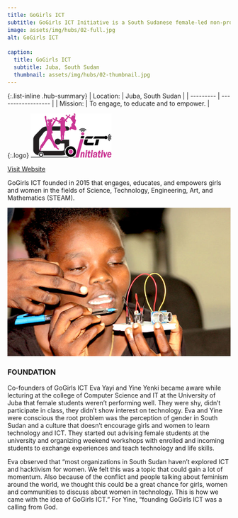 ```yaml
---
title: GoGirls ICT
subtitle: GoGirls ICT Initiative is a South Sudanese female-led non-profit organization.
image: assets/img/hubs/02-full.jpg
alt: GoGirls ICT

caption:
  title: GoGirls ICT
  subtitle: Juba, South Sudan
  thumbnail: assets/img/hubs/02-thumbnail.jpg
---
```


{:.list-inline .hub-summary}
| Location: | Juba, South Sudan |
| --------- | ------------------ |
| Mission:  | To engage, to educate and to empower. |

{:.logo}
![GoGirls ICT](assets/img/hubs/02-logo.png)

<a href="https://gogirlsict.org/" class="btn btn-primary visit-website" target="_blank">Visit Website</a>  <a href="https://twitter.com/gogirlsictjuba" class="btn btn-primary visit-website"><i class="fab fa-twitter"></i></a>  <a href="https://www.facebook.com/GoGirlsICT/" class="btn btn-primary visit-website"><i class="fab fa-facebook-f"></i></a>  <a href="https://www.instagram.com/gogirlsictinitiative/" class="btn btn-primary visit-website"><i class="fab fa-instagram"></i></a>  <a href="https://www.youtube.com/channel/UCPn5exq63qRHlNkecMywNwQ" class="btn btn-primary visit-website"><i class="fab fa-youtube"></i></a>  

GoGirls ICT founded in 2015 that engages, educates, and empowers girls and women in the fields of Science, Technology, Engineering, Art, and Mathematics (STEAM).

![GoGirls ICT](assets/img/hubs/02-content.jpg)

### FOUNDATION

Co-founders of GoGirls ICT Eva Yayi and Yine Yenki became aware while lecturing at the college of Computer Science and IT at the University of Juba that female students weren’t performing well. They were shy, didn’t participate in class, they didn’t show interest on technology. Eva and Yine were conscious the root problem was the perception of gender in South Sudan and a culture that doesn’t encourage girls and women to learn technology and ICT. They started out advising female students at the university and organizing weekend workshops with enrolled and incoming students to exchange experiences and teach technology and life skills.

Eva observed that “most organizations in South Sudan haven’t explored ICT and hacktivism for women. We felt this was a topic that could gain a lot of momentum. Also because of the conflict and people talking about feminism around the world, we thought this could be a great chance for girls, women and communities to discuss about women in technology. This is how we came with the idea of GoGirls ICT.” For Yine, “founding GoGirls ICT was a calling from God.

